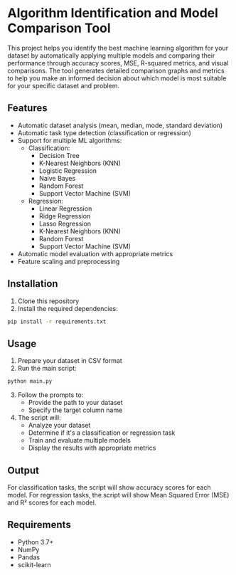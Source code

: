 # Algorithm Identification and Model Comparison Tool

This project helps you identify the best machine learning algorithm for your dataset by automatically applying multiple models and comparing their performance through accuracy scores, MSE, R-squared metrics, and visual comparisons. The tool generates detailed comparison graphs and metrics to help you make an informed decision about which model is most suitable for your specific dataset and problem.

## Features

- Automatic dataset analysis (mean, median, mode, standard deviation)
- Automatic task type detection (classification or regression)
- Support for multiple ML algorithms:
  - Classification:
    - Decision Tree
    - K-Nearest Neighbors (KNN)
    - Logistic Regression
    - Naive Bayes
    - Random Forest
    - Support Vector Machine (SVM)
  - Regression:
    - Linear Regression
    - Ridge Regression
    - Lasso Regression
    - K-Nearest Neighbors (KNN)
    - Random Forest
    - Support Vector Machine (SVM)
- Automatic model evaluation with appropriate metrics
- Feature scaling and preprocessing

## Installation

1. Clone this repository
2. Install the required dependencies:
```bash
pip install -r requirements.txt
```

## Usage

1. Prepare your dataset in CSV format
2. Run the main script:
```bash
python main.py
```
3. Follow the prompts to:
   - Provide the path to your dataset
   - Specify the target column name
4. The script will:
   - Analyze your dataset
   - Determine if it's a classification or regression task
   - Train and evaluate multiple models
   - Display the results with appropriate metrics

## Output

For classification tasks, the script will show accuracy scores for each model.
For regression tasks, the script will show Mean Squared Error (MSE) and R² scores for each model.

## Requirements

- Python 3.7+
- NumPy
- Pandas
- scikit-learn 
